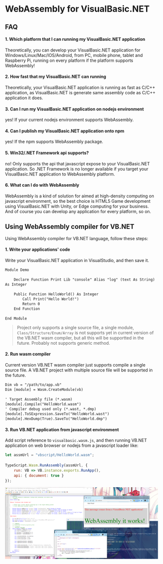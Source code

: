 # WebAssembly for VisualBasic.NET

## FAQ

#### 1. Which platform that I can running my VisualBasic.NET application

Theoretically, you can develop your VisualBasic.NET application for Windows/Linux/Mac/IOS/Android, from PC, mobile phone, tablet and Raspberry Pi, running on every platform if the platform supports WebAssembly!

#### 2. How fast that my VisualBasic.NET can running

Theoretically, your VisualBasic.NET application is running as fast as C/C++ application, as VisualBasic.NET is generate same assembly code as C/C++ application it does.

#### 3. Can I run my VisualBasic.NET application on nodejs environment

yes! If your current nodejs environment supports WebAssembly.

#### 4. Can I publish my VisualBasic.NET application onto npm

yes! If the npm supports WebAssembly package.

#### 5. Win32/.NET Framework api supports?

no! Only supports the api that javascript expose to your VisualBasic.NET application. So .NET Framework is no longer available if you target your VisualBasic.NET application to WebAssembly platform.

#### 6. What can I do with WebAssembly

WebAssembly is a kind of solution for aimed at high-density computing on javascript environment, so the best choice is HTML5 Game development using VisualBasic.NET with Unity, or Edge computing for your business. And of course you can develop any application for every platform, so on.

## Using WebAssembly compiler for VB.NET

Using WebAssembly compiler for VB.NET language, follow these steps:

#### 1. Write your applications' code

Write your VisualBasic.NET application in VisualStudio, and then save it.

```vbnet
Module Demo

    Declare Function Print Lib "console" Alias "log" (text As String) As Integer

    Public Function HelloWorld() As Integer 
        Call Print("Hello World!")
        Return 0
    End Function

End Module
```

> Project only supports a single source file, a single module, ``Class/Structure/Enum/Array`` is not supports yet in current version of the VB.NET wasm compiler, but all this will be supportted in the future. Probably not supports generic method.

#### 2. Run wasm compiler

Current version VB.NET wasm compiler just supports compile a single source file. A VB.NET project with multiple source file will be supported in the future.

```vbnet
Dim vb = "/path/to/app.vb"
Dim [module] = Wasm.CreateModule(vb)

' Target Assembly file (*.wasm)
[module].Compile("HelloWorld.wasm")
' Compiler debug used only (*.wast, *.dmp)
[module].ToSExpression.SaveTo("HelloWorld.wast")
[module].HexDump(True).SaveTo("HelloWorld.dmp")
```

#### 3. Run VB.NET application from javascript environment

Add script reference to ``visualbasic.wasm.js``, and then running VB.NET application on web browser or nodejs from a javascript loader like:

```javascript
let assmUrl = "vbscript/HelloWorld.wasm";

TypeScript.Wasm.RunAssembly(assmUrl, {
    run: VB => VB.instance.exports.RunApp(),
    api: { document: true }
});
```

![](hello_world.png)